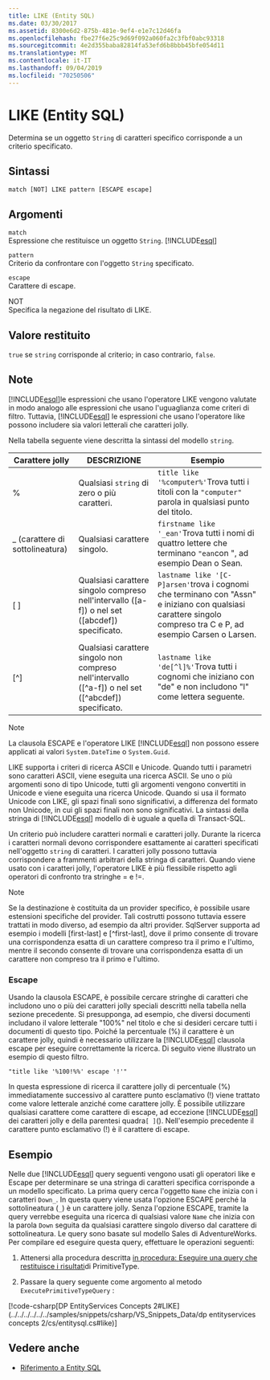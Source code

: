 ```yaml
---
title: LIKE (Entity SQL)
ms.date: 03/30/2017
ms.assetid: 8300e6d2-875b-481e-9ef4-e1e7c12d46fa
ms.openlocfilehash: fbe27f6e25c9d69f092a060fa2c3fbf0abc93318
ms.sourcegitcommit: 4e2d355baba82814fa53efd6b8bbb45bfe054d11
ms.translationtype: MT
ms.contentlocale: it-IT
ms.lasthandoff: 09/04/2019
ms.locfileid: "70250506"
---
```

# <a name="like-entity-sql"></a>LIKE (Entity SQL)
Determina se un oggetto `String` di caratteri specifico corrisponde a un criterio specificato.  
  
## <a name="syntax"></a>Sintassi  
  
```  
match [NOT] LIKE pattern [ESCAPE escape]  
```  
  
## <a name="arguments"></a>Argomenti  
 `match`  
 Espressione che restituisce un oggetto `String`. [!INCLUDE[esql](../../../../../../includes/esql-md.md)]  
  
 `pattern`  
 Criterio da confrontare con l'oggetto `String` specificato.  
  
 `escape`  
 Carattere di escape.  
  
 NOT  
 Specifica la negazione del risultato di LIKE.  
  
## <a name="return-value"></a>Valore restituito  
 `true` se `string` corrisponde al criterio; in caso contrario, `false`.  
  
## <a name="remarks"></a>Note  
 [!INCLUDE[esql](../../../../../../includes/esql-md.md)]le espressioni che usano l'operatore LIKE vengono valutate in modo analogo alle espressioni che usano l'uguaglianza come criteri di filtro. Tuttavia, [!INCLUDE[esql](../../../../../../includes/esql-md.md)] le espressioni che usano l'operatore like possono includere sia valori letterali che caratteri jolly.  
  
 Nella tabella seguente viene descritta la sintassi del modello `string`.  
  
|Carattere jolly|DESCRIZIONE|Esempio|  
|------------------------|-----------------|-------------|  
|%|Qualsiasi `string` di zero o più caratteri.|`title like '%computer%'`Trova tutti i titoli con la `"computer"` parola in qualsiasi punto del titolo.|  
|_ (carattere di sottolineatura)|Qualsiasi carattere singolo.|`firstname like '_ean'`Trova tutti i nomi di quattro lettere che terminano `"ean`con ", ad esempio Dean o Sean.|  
|[ ]|Qualsiasi carattere singolo compreso nell'intervallo ([a-f]) o nel set ([abcdef]) specificato.|`lastname like '[C-P]arsen'`trova i cognomi che terminano con "Assn" e iniziano con qualsiasi carattere singolo compreso tra C e P, ad esempio Carsen o Larsen.|  
|[^]|Qualsiasi carattere singolo non compreso nell'intervallo ([^a-f]) o nel set ([^abcdef]) specificato.|`lastname like 'de[^l]%'`Trova tutti i cognomi che iniziano con "de" e non includono "l" come lettera seguente.|  
  
> [!NOTE]
> La clausola ESCAPE e l'operatore LIKE [!INCLUDE[esql](../../../../../../includes/esql-md.md)] non possono essere applicati ai valori `System.DateTime` o `System.Guid`.  
  
 LIKE supporta i criteri di ricerca ASCII e Unicode. Quando tutti i parametri sono caratteri ASCII, viene eseguita una ricerca ASCII. Se uno o più argomenti sono di tipo Unicode, tutti gli argomenti vengono convertiti in Unicode e viene eseguita una ricerca Unicode. Quando si usa il formato Unicode con LIKE, gli spazi finali sono significativi, a differenza del formato non Unicode, in cui gli spazi finali non sono significativi. La sintassi della stringa di [!INCLUDE[esql](../../../../../../includes/esql-md.md)] modello di è uguale a quella di Transact-SQL.  
  
 Un criterio può includere caratteri normali e caratteri jolly. Durante la ricerca i caratteri normali devono corrispondere esattamente ai caratteri specificati nell'oggetto `string` di caratteri. I caratteri jolly possono tuttavia corrispondere a frammenti arbitrari della stringa di caratteri. Quando viene usato con i caratteri jolly, l'operatore LIKE è più flessibile rispetto agli operatori di confronto tra stringhe = e !=.  
  
> [!NOTE]
> Se la destinazione è costituita da un provider specifico, è possibile usare estensioni specifiche del provider. Tali costrutti possono tuttavia essere trattati in modo diverso, ad esempio da altri provider. SqlServer supporta ad esempio i modelli [first-last] e [^first-last], dove il primo consente di trovare una corrispondenza esatta di un carattere compreso tra il primo e l'ultimo, mentre il secondo consente di trovare una corrispondenza esatta di un carattere non compreso tra il primo e l'ultimo.  
  
### <a name="escape"></a>Escape  
 Usando la clausola ESCAPE, è possibile cercare stringhe di caratteri che includono uno o più dei caratteri jolly speciali descritti nella tabella nella sezione precedente. Si presupponga, ad esempio, che diversi documenti includano il valore letterale "100%" nel titolo e che si desideri cercare tutti i documenti di questo tipo. Poiché la percentuale (%) il carattere è un carattere jolly, quindi è necessario utilizzare la [!INCLUDE[esql](../../../../../../includes/esql-md.md)] clausola escape per eseguire correttamente la ricerca. Di seguito viene illustrato un esempio di questo filtro.  
  
```  
"title like '%100!%%' escape '!'"  
```  
  
 In questa espressione di ricerca il carattere jolly di percentuale (%) immediatamente successivo al carattere punto esclamativo (!) viene trattato come valore letterale anziché come carattere jolly. È possibile utilizzare qualsiasi carattere come carattere di escape, ad eccezione [!INCLUDE[esql](../../../../../../includes/esql-md.md)] dei caratteri jolly e della parentesi quadra`[ ]`(). Nell'esempio precedente il carattere punto esclamativo (!) è il carattere di escape.  
  
## <a name="example"></a>Esempio  
 Nelle due [!INCLUDE[esql](../../../../../../includes/esql-md.md)] query seguenti vengono usati gli operatori like e Escape per determinare se una stringa di caratteri specifica corrisponde a un modello specificato. La prima query cerca l'oggetto `Name` che inizia con i caratteri `Down_`. In questa query viene usata l'opzione ESCAPE perché la sottolineatura (`_`) è un carattere jolly. Senza l'opzione ESCAPE, tramite la query verrebbe eseguita una ricerca di qualsiasi valore `Name` che inizia con la parola `Down` seguita da qualsiasi carattere singolo diverso dal carattere di sottolineatura. Le query sono basate sul modello Sales di AdventureWorks. Per compilare ed eseguire questa query, effettuare le operazioni seguenti:  
  
1. Attenersi alla procedura descritta [in procedura: Eseguire una query che restituisce i risultati](../how-to-execute-a-query-that-returns-primitivetype-results.md)di PrimitiveType.  
  
2. Passare la query seguente come argomento al metodo `ExecutePrimitiveTypeQuery` :  
  
 [!code-csharp[DP EntityServices Concepts 2#LIKE](../../../../../../samples/snippets/csharp/VS_Snippets_Data/dp entityservices concepts 2/cs/entitysql.cs#like)]  
  
## <a name="see-also"></a>Vedere anche

- [Riferimento a Entity SQL](entity-sql-reference.md)
